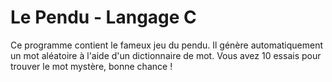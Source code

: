 # Le Pendu - Langage C
Ce programme contient le fameux jeu du pendu.
Il génère automatiquement un mot aléatoire à l'aide d'un dictionnaire de mot.
Vous avez 10 essais pour trouver le mot mystère, bonne chance ! 
